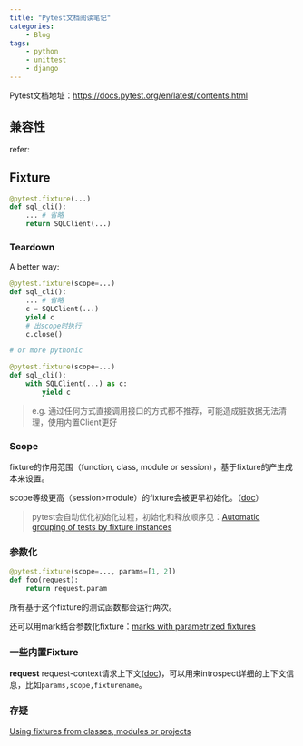 ```yaml
---
title: "Pytest文档阅读笔记"
categories:
    - Blog
tags:
    - python
    - unittest
    - django
---
```


Pytest文档地址：<https://docs.pytest.org/en/latest/contents.html>

## 兼容性

refer: 

[Using pytest with an existing test suite]: https://docs.pytest.org/en/latest/existingtestsuite.html#using-pytest-with-an-existing-test-suite

## Fixture

```python
@pytest.fixture(...)
def sql_cli():
    ... # 省略
    return SQLClient(...)
```


### Teardown

A better way:

```python
@pytest.fixture(scope=...)
def sql_cli():
    ... # 省略
    c = SQLClient(...)
    yield c
    # 出scope时执行
    c.close() 

# or more pythonic

@pytest.fixture(scope=...)
def sql_cli():
    with SQLClient(...) as c:
    	yield c
```

> e.g. 通过任何方式直接调用接口的方式都不推荐，可能造成脏数据无法清理，使用内置Client更好

### Scope

fixture的作用范围（function, class, module or session），基于fixture的产生成本来设置。

scope等级更高（session>module）的fixture会被更早初始化。（[doc](<https://docs.pytest.org/en/latest/fixture.html#higher-scoped-fixtures-are-instantiated-first>)）

> pytest会自动优化初始化过程，初始化和释放顺序见：[Automatic grouping of tests by fixture instances](<https://docs.pytest.org/en/latest/fixture.html#automatic-grouping-of-tests-by-fixture-instances>)

### 参数化

```python
@pytest.fixture(scope=..., params=[1, 2])
def foo(request):
    return request.param
```

所有基于这个fixture的测试函数都会运行两次。

还可以用mark结合参数化fixture：[marks with parametrized fixtures](<https://docs.pytest.org/en/latest/fixture.html#using-marks-with-parametrized-fixtures>)

### 一些内置Fixture

**request**
request-context请求上下文([doc](https://docs.pytest.org/en/latest/fixture.html#request-context))，可以用来introspect详细的上下文信息，比如`params,scope,fixturename`。

### 存疑

[Using fixtures from classes, modules or projects](<https://docs.pytest.org/en/latest/fixture.html#using-fixtures-from-classes-modules-or-projects>)

